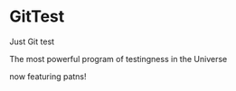# GitTest
Just Git test

The most powerful program of testingness in the Universe

now featuring patns!
